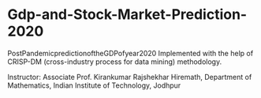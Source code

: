 # Gdp-and-Stock-Market-Prediction-2020

PostPandemicpredictionoftheGDPofyear2020
Implemented with the help of CRISP-DM (cross-industry process for data mining) methodology.

Instructor: Associate Prof.  Kirankumar Rajshekhar Hiremath,  Department of Mathematics, Indian Institute of Technology, Jodhpur
